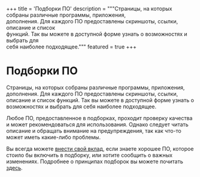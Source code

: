 +++
title = 'Подборки ПО'
description = """Страницы, на которых собраны различные программы, приложения, \
дополнения. Для каждого ПО предоставлены скриншоты, ссылки, описание и список \
функций. Так вы можете в доступной форме узнать о возможностях и выбрать для \
себя наиболее подходящее."""
featured = true
+++

# Подборки ПО

Страницы, на которых собраны различные программы, приложения, дополнения. Для
каждого ПО предоставлены скриншоты, ссылки, описание и список функций. Так вы
можете в доступной форме узнать о возможностях и выбрать для себя наиболее
подходящее.

Любое ПО, предоставленное в подборках, проходит проверку качества и может
рекомендоваться для использования. Однако следует читать описание и обращать
внимание на предупреждения, так как что-то может иметь какие-либо проблемы.

Вы всегда можете
[внести свой вклад](https://github.com/KoolTechTricks/pages/blob/main/CONTRIBUTING.md),
если знаете хорошее ПО, которое стоило бы включить в подборку, или хотите
сообщить о важных изменениях. Подробнее о принципах подборок вы можете почитать
[здесь](https://github.com/KoolTechTricks/pages/wiki/Принципы-подборок).
